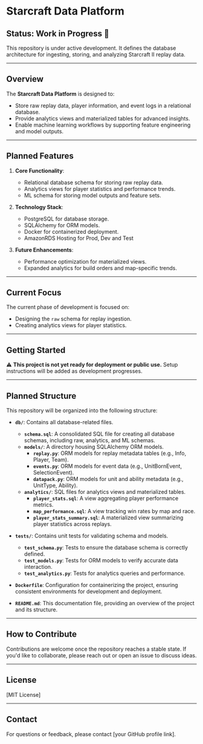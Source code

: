 # Starcraft Data Platform

## **Status: Work in Progress 🚧**

This repository is under active development. It defines the database architecture for ingesting, storing, and analyzing Starcraft II replay data.

---

## **Overview**

The **Starcraft Data Platform** is designed to:
- Store raw replay data, player information, and event logs in a relational database.
- Provide analytics views and materialized tables for advanced insights.
- Enable machine learning workflows by supporting feature engineering and model outputs.

---

## **Planned Features**

1. **Core Functionality**:
   - Relational database schema for storing raw replay data.
   - Analytics views for player statistics and performance trends.
   - ML schema for storing model outputs and feature sets.

2. **Technology Stack**:
   - PostgreSQL for database storage.
   - SQLAlchemy for ORM models.
   - Docker for containerized deployment.
   - AmazonRDS Hosting for Prod, Dev and Test

3. **Future Enhancements**:
   - Performance optimization for materialized views.
   - Expanded analytics for build orders and map-specific trends.

---

## **Current Focus**

The current phase of development is focused on:
- Designing the `raw` schema for replay ingestion.
- Creating analytics views for player statistics.

---

## **Getting Started**

⚠️ **This project is not yet ready for deployment or public use.** Setup instructions will be added as development progresses.

---

## **Planned Structure**

This repository will be organized into the following structure:

- **`db/`**: Contains all database-related files.
  - **`schema.sql`**: A consolidated SQL file for creating all database schemas, including raw, analytics, and ML schemas.
  - **`models/`**: A directory housing SQLAlchemy ORM models.
    - **`replay.py`**: ORM models for replay metadata tables (e.g., Info, Player, Team).
    - **`events.py`**: ORM models for event data (e.g., UnitBornEvent, SelectionEvent).
    - **`datapack.py`**: ORM models for unit and ability metadata (e.g., UnitType, Ability).
  - **`analytics/`**: SQL files for analytics views and materialized tables.
    - **`player_stats.sql`**: A view aggregating player performance metrics.
    - **`map_performance.sql`**: A view tracking win rates by map and race.
    - **`player_stats_summary.sql`**: A materialized view summarizing player statistics across replays.

- **`tests/`**: Contains unit tests for validating schema and models.
  - **`test_schema.py`**: Tests to ensure the database schema is correctly defined.
  - **`test_models.py`**: Tests for ORM models to verify accurate data interaction.
  - **`test_analytics.py`**: Tests for analytics queries and performance.

- **`Dockerfile`**: Configuration for containerizing the project, ensuring consistent environments for development and deployment.

- **`README.md`**: This documentation file, providing an overview of the project and its structure.

---

## **How to Contribute**

Contributions are welcome once the repository reaches a stable state. If you'd like to collaborate, please reach out or open an issue to discuss ideas.

---

## **License**

[MIT License]

---

## **Contact**

For questions or feedback, please contact [your GitHub profile link].

